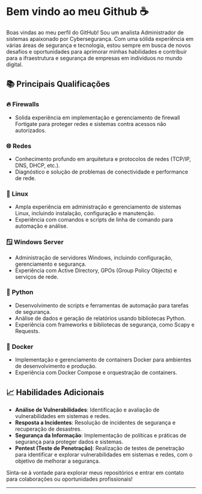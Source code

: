 # Bem vindo ao meu Github ☕

Boas vindas ao meu perfil do GitHub! Sou um analista Administrador de sistemas apaixonado por Cybersegurança. Com uma sólida experiência em várias áreas de segurança e tecnologia, estou sempre em busca de novos desafios e oportunidades para aprimorar minhas habilidades e contribuir para a ifraestrutura e segurança de empresas em individuos no mundo digital.

## 📚 Principais Qualificações

### 🔥 **Firewalls**
- Solida experiência em implementação e gerenciamento de firewall Fortigate para proteger redes e sistemas contra acessos não autorizados.

### 🌐 **Redes**
- Conhecimento profundo em arquitetura e protocolos de redes (TCP/IP, DNS, DHCP, etc.).
- Diagnóstico e solução de problemas de conectividade e performance de rede.

### 🐧 **Linux**
- Ampla experiência em administração e gerenciamento de sistemas Linux, incluindo instalação, configuração e manutenção.
- Experiência com comandos e scripts de linha de comando para automação e análise.
  
### 🪟 **Windows Server**
- Administração de servidores Windows, incluindo configuração, gerenciamento e segurança.
- Experiência com Active Directory, GPOs (Group Policy Objects) e serviços de rede.
  
### 🐍 **Python**
- Desenvolvimento de scripts e ferramentas de automação para tarefas de segurança.
- Análise de dados e geração de relatórios usando bibliotecas Python.
- Experiência com frameworks e bibliotecas de segurança, como Scapy e Requests.

### 🐳 **Docker**
- Implementação e gerenciamento de containers Docker para ambientes de desenvolvimento e produção.
- Experiência com Docker Compose e orquestração de containers.

## 📈 Habilidades Adicionais

- **Análise de Vulnerabilidades**: Identificação e avaliação de vulnerabilidades em sistemas e redes.
- **Resposta a Incidentes**: Resolução de incidentes de segurança e recuperação de desastres.
- **Segurança da Informação**: Implementação de políticas e práticas de segurança para proteger dados e sistemas.
- **Pentest (Teste de Penetração)**: Realização de testes de penetração para identificar e explorar vulnerabilidades em sistemas e redes, com o objetivo de melhorar a segurança. 


Sinta-se à vontade para explorar meus repositórios e entrar em contato para colaborações ou oportunidades profissionais!

---
